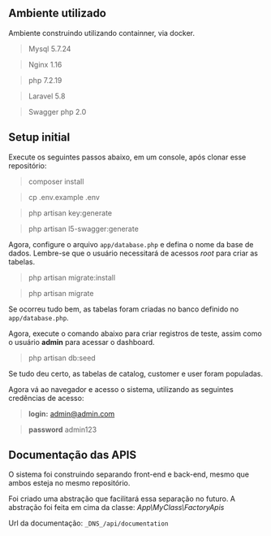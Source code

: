## Ambiente utilizado

Ambiente construindo utilizando containner, via docker.

> Mysql 5.7.24

> Nginx 1.16

> php 7.2.19

> Laravel 5.8

> Swagger php 2.0

## Setup initial

Execute os seguintes passos abaixo, em um console, após clonar esse repositório:

> composer install

> cp .env.example .env

> php artisan key:generate

> php artisan l5-swagger:generate

Agora, configure o arquivo `app/database.php` e defina o nome da base de dados.
Lembre-se que o usuário necessitará de acessos *root* para criar as tabelas.

> php artisan migrate:install

> php artisan migrate

Se ocorreu tudo bem, as tabelas foram criadas no banco definido no `app/database.php`.

Agora, execute o comando abaixo para criar registros de teste, assim como o 
usuário **admin** para acessar o dashboard.

> php artisan db:seed

Se tudo deu certo, as tabelas de catalog, customer e user foram populadas.

Agora vá ao navegador e acesso o sistema, utilizando as seguintes credências de acesso:

> **login:** admin@admin.com

> **password** admin123

## Documentação das APIS

O sistema foi construindo separando front-end e back-end, mesmo que ambos esteja
no mesmo repositório. 

Foi criado uma abstração que facilitará essa separação no futuro. 
A abstração foi feita em cima da classe: *App\MyClass\FactoryApis*

Url da documentação: `_DNS_/api/documentation`
